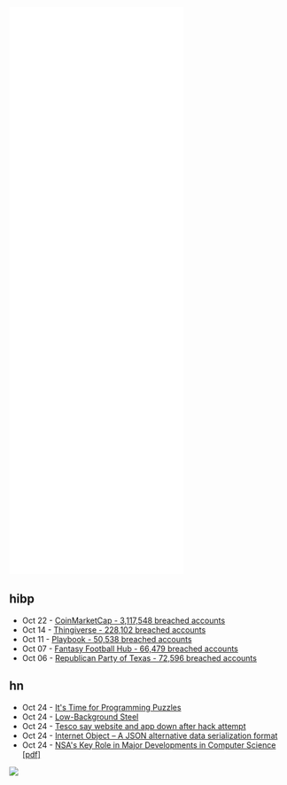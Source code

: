 ![Metrics](https://raw.githubusercontent.com/phixion/phixion/master/metrics.svg)

## hibp

<!--
for https://github.com/phixion/phixion/blob/main/.github/workflows/feeds.yml
-->
<!--START_SECTION:haveibeenpwnd-->
- Oct 22 - [CoinMarketCap - 3,117,548 breached accounts](https://haveibeenpwned.com/PwnedWebsites#CoinMarketCap)
- Oct 14 - [Thingiverse - 228,102 breached accounts](https://haveibeenpwned.com/PwnedWebsites#Thingiverse)
- Oct 11 - [Playbook - 50,538 breached accounts](https://haveibeenpwned.com/PwnedWebsites#Playbook)
- Oct 07 - [Fantasy Football Hub - 66,479 breached accounts](https://haveibeenpwned.com/PwnedWebsites#FantasyFootballHub)
- Oct 06 - [Republican Party of Texas - 72,596 breached accounts](https://haveibeenpwned.com/PwnedWebsites#RepublicanPartyOfTexas)
<!--END_SECTION:haveibeenpwnd-->

## hn

<!--
for https://github.com/phixion/phixion/blob/main/.github/workflows/feeds.yml
-->
<!--START_SECTION:hn-->
- Oct 24 - [It's Time for Programming Puzzles](https://offbeat.cc/blog/time-for-programming-puzzles.html)
- Oct 24 - [Low-Background Steel](https://en.wikipedia.org/wiki/Low-background_steel)
- Oct 24 - [Tesco say website and app down after hack attempt](https://www.bbc.com/news/business-59027423)
- Oct 24 - [Internet Object – A JSON alternative data serialization format](https://internetobject.org/)
- Oct 24 - [NSA's Key Role in Major Developments in Computer Science [pdf]](https://media.defense.gov/2021/Jul/01/2002754533/-1/-1/0/6586785-NSA-KEY-ROLE-IN-MAJOR-DEVELOPMENTS-IN-COMPUTER-SCIENCE.PDF)
<!--END_SECTION:hn-->

<!--
for https://yhype.me
-->
![](https://hit.yhype.me/github/profile?user_id=13013670)
